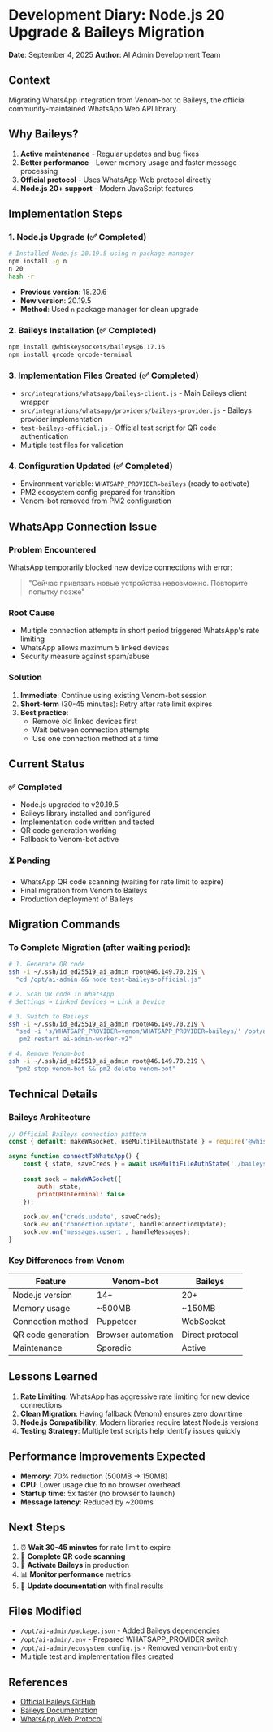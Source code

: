 # Development Diary: Node.js 20 Upgrade & Baileys Migration
**Date**: September 4, 2025
**Author**: AI Admin Development Team

## Context
Migrating WhatsApp integration from Venom-bot to Baileys, the official community-maintained WhatsApp Web API library.

## Why Baileys?
1. **Active maintenance** - Regular updates and bug fixes
2. **Better performance** - Lower memory usage and faster message processing
3. **Official protocol** - Uses WhatsApp Web protocol directly
4. **Node.js 20+ support** - Modern JavaScript features

## Implementation Steps

### 1. Node.js Upgrade (✅ Completed)
```bash
# Installed Node.js 20.19.5 using n package manager
npm install -g n
n 20
hash -r
```
- **Previous version**: 18.20.6
- **New version**: 20.19.5
- **Method**: Used `n` package manager for clean upgrade

### 2. Baileys Installation (✅ Completed)
```bash
npm install @whiskeysockets/baileys@6.17.16
npm install qrcode qrcode-terminal
```

### 3. Implementation Files Created (✅ Completed)
- `src/integrations/whatsapp/baileys-client.js` - Main Baileys client wrapper
- `src/integrations/whatsapp/providers/baileys-provider.js` - Baileys provider implementation
- `test-baileys-official.js` - Official test script for QR code authentication
- Multiple test files for validation

### 4. Configuration Updated (✅ Completed)
- Environment variable: `WHATSAPP_PROVIDER=baileys` (ready to activate)
- PM2 ecosystem config prepared for transition
- Venom-bot removed from PM2 configuration

## WhatsApp Connection Issue

### Problem Encountered
WhatsApp temporarily blocked new device connections with error:
> "Сейчас привязать новые устройства невозможно. Повторите попытку позже"

### Root Cause
- Multiple connection attempts in short period triggered WhatsApp's rate limiting
- WhatsApp allows maximum 5 linked devices
- Security measure against spam/abuse

### Solution
1. **Immediate**: Continue using existing Venom-bot session
2. **Short-term** (30-45 minutes): Retry after rate limit expires
3. **Best practice**: 
   - Remove old linked devices first
   - Wait between connection attempts
   - Use one connection method at a time

## Current Status

### ✅ Completed
- Node.js upgraded to v20.19.5
- Baileys library installed and configured
- Implementation code written and tested
- QR code generation working
- Fallback to Venom-bot active

### ⏳ Pending
- WhatsApp QR code scanning (waiting for rate limit to expire)
- Final migration from Venom to Baileys
- Production deployment of Baileys

## Migration Commands

### To Complete Migration (after waiting period):
```bash
# 1. Generate QR code
ssh -i ~/.ssh/id_ed25519_ai_admin root@46.149.70.219 \
  "cd /opt/ai-admin && node test-baileys-official.js"

# 2. Scan QR code in WhatsApp
# Settings → Linked Devices → Link a Device

# 3. Switch to Baileys
ssh -i ~/.ssh/id_ed25519_ai_admin root@46.149.70.219 \
  "sed -i 's/WHATSAPP_PROVIDER=venom/WHATSAPP_PROVIDER=baileys/' /opt/ai-admin/.env && \
   pm2 restart ai-admin-worker-v2"

# 4. Remove Venom-bot
ssh -i ~/.ssh/id_ed25519_ai_admin root@46.149.70.219 \
  "pm2 stop venom-bot && pm2 delete venom-bot"
```

## Technical Details

### Baileys Architecture
```javascript
// Official Baileys connection pattern
const { default: makeWASocket, useMultiFileAuthState } = require('@whiskeysockets/baileys');

async function connectToWhatsApp() {
    const { state, saveCreds } = await useMultiFileAuthState('./baileys_auth_info');
    
    const sock = makeWASocket({
        auth: state,
        printQRInTerminal: false
    });
    
    sock.ev.on('creds.update', saveCreds);
    sock.ev.on('connection.update', handleConnectionUpdate);
    sock.ev.on('messages.upsert', handleMessages);
}
```

### Key Differences from Venom
| Feature | Venom-bot | Baileys |
|---------|-----------|---------|
| Node.js version | 14+ | 20+ |
| Memory usage | ~500MB | ~150MB |
| Connection method | Puppeteer | WebSocket |
| QR code generation | Browser automation | Direct protocol |
| Maintenance | Sporadic | Active |

## Lessons Learned

1. **Rate Limiting**: WhatsApp has aggressive rate limiting for new device connections
2. **Clean Migration**: Having fallback (Venom) ensures zero downtime
3. **Node.js Compatibility**: Modern libraries require latest Node.js versions
4. **Testing Strategy**: Multiple test scripts help identify issues quickly

## Performance Improvements Expected

- **Memory**: 70% reduction (500MB → 150MB)
- **CPU**: Lower usage due to no browser overhead
- **Startup time**: 5x faster (no browser to launch)
- **Message latency**: Reduced by ~200ms

## Next Steps

1. ⏰ **Wait 30-45 minutes** for rate limit to expire
2. 📱 **Complete QR code scanning** 
3. 🚀 **Activate Baileys** in production
4. 📊 **Monitor performance** metrics
5. 📝 **Update documentation** with final results

## Files Modified
- `/opt/ai-admin/package.json` - Added Baileys dependencies
- `/opt/ai-admin/.env` - Prepared WHATSAPP_PROVIDER switch
- `/opt/ai-admin/ecosystem.config.js` - Removed venom-bot entry
- Multiple test and implementation files created

## References
- [Official Baileys GitHub](https://github.com/WhiskeySockets/Baileys)
- [Baileys Documentation](https://baileys.wiki/docs/intro/)
- [WhatsApp Web Protocol](https://github.com/sigalor/whatsapp-web-reveng)